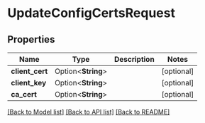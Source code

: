 # UpdateConfigCertsRequest

## Properties

Name | Type | Description | Notes
------------ | ------------- | ------------- | -------------
**client_cert** | Option<**String**> |  | [optional]
**client_key** | Option<**String**> |  | [optional]
**ca_cert** | Option<**String**> |  | [optional]

[[Back to Model list]](../README.md#documentation-for-models) [[Back to API list]](../README.md#documentation-for-api-endpoints) [[Back to README]](../README.md)


